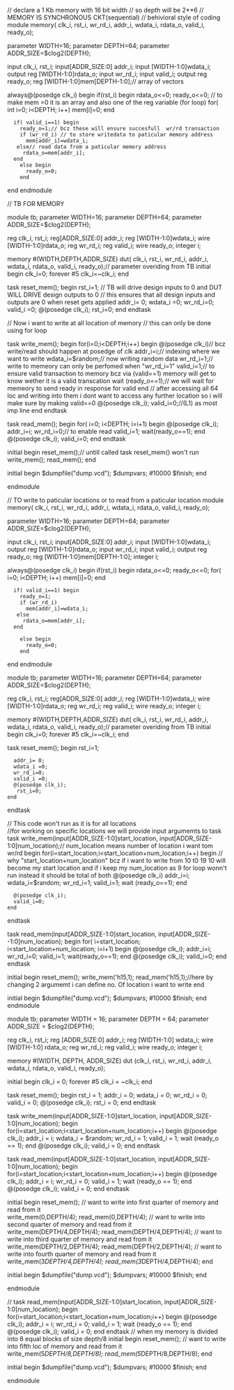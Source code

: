 // declare a 1 Kb memory with 16 bit width 
// so depth will be 2**6
// MEMORY IS SYNCHRONOUS CKT(sequential)
// behivioral style of coding 
module memory( clk_i, rst_i, wr_rd_i, addr_i, wdata_i, rdata_o, valid_i, ready_o);
  
  parameter WIDTH=16;
  parameter DEPTH=64;
  parameter ADDR_SIZE=$clog2(DEPTH);
  
  input clk_i, rst_i;
  input[ADDR_SIZE:0] addr_i;
  input [WIDTH-1:0]wdata_i;
  output reg [WIDTH-1:0]rdata_o;
  input wr_rd_i;
  input valid_i;
  output reg ready_o;
  reg [WIDTH-1:0]mem[DEPTH-1:0];// array of vectors 

  always@(posedge clk_i) begin
    if(rst_i) begin
      rdata_o<=0;
      ready_o<=0;
      // to make mem =0 it is an array and also one of the reg variable (for loop)
      for( int i=0; i<DEPTH; i++) 
        mem[i]=0;
    end 

      if( valid_i==1) begin 
        ready_o=1;// bcz these will ensure succesfull  wr/rd transaction
        if (wr_rd_i) // to store writedata to paticular memory address 
          mem[addr_i]=wdata_i;
       else// read data from a paticular memory address 
         rdata_o=mem[addr_i];
      end 
        else begin
          ready_o=0;
        end 
  end 
      endmodule 






// TB FOR MEMORY

module tb;
  parameter WIDTH=16;
  parameter DEPTH=64;
  parameter ADDR_SIZE=$clog2(DEPTH);
  
  reg clk_i, rst_i;
  reg[ADDR_SIZE:0] addr_i;
  reg [WIDTH-1:0]wdata_i;
  wire [WIDTH-1:0]rdata_o;
  reg wr_rd_i;
  reg valid_i;
  wire ready_o;
  integer i;
  
  memory #(WIDTH,DEPTH,ADDR_SIZE) dut( clk_i, rst_i, wr_rd_i, addr_i, wdata_i, rdata_o, valid_i, ready_o);// parameter overiding from TB
  initial 
    begin
      clk_i=0;
      forever #5 clk_i=~clk_i;
    end 
  
  task reset_mem();
    begin
      rst_i=1; 
      // TB will drive design inputs to 0 and DUT WILL DRIVE design outputs to 0
      // this ensures that all design inputs and outputs  are 0 when reset gets applied
      addr_i= 0;
      wdata_i =0; 
      wr_rd_i=0;
      valid_i =0;
      @(posedge clk_i);
       rst_i=0;
    end 
  endtask 
  
  // Now i want to write at all location of memory 
  // this can only be done using for loop
  
  task write_mem();
    begin
      for(i=0;i<DEPTH;i++) begin
        @(posedge clk_i)// bcz write/read should happen at posedge of clk 
        addr_i=i;// indexing  where we want to write 
        wdata_i=$random;// now writing random data
        wr_rd_i=1;// write to memeory can only be perfomed when "wr_rd_i=1"
        valid_i=1;// to ensure valid transaction to memory bcz via (valid==1) memory will get to know wether it is a valid transcation
        wait (ready_o==1);// we will wait for memeory to send ready in response for valid 
      end 
      // after accessing all 64 loc and writing into them  i dont want to access any further location so i will make sure by making valid==0 
      @(posedge clk_i);
      valid_i=0;//(L1) as most imp line 
    end
  endtask
  
  task read_mem();
    begin
      for( i=0; i<DEPTH; i=i+1) begin
        @(posedge clk_i);
        addr_i=i;
        wr_rd_i=0;// to enable read 
        valid_i=1;
        wait(ready_o==1);
      end
       @(posedge clk_i);
        valid_i=0;
    end 
  endtask
  
  initial
    begin
      reset_mem();// untill called task reset_mem() won't run
      write_mem();
      read_mem();
    end 
  
  initial begin
  $dumpfile("dump.vcd");
  $dumpvars;
  #10000
  $finish;
end

  

endmodule 


// TO write to paticular locations or to read from a paticular location
module memory( clk_i, rst_i, wr_rd_i, addr_i, wdata_i, rdata_o, valid_i, ready_o);
  
  parameter WIDTH=16;
  parameter DEPTH=64;
  parameter ADDR_SIZE=$clog2(DEPTH);
  
  input clk_i, rst_i;
  input[ADDR_SIZE:0] addr_i;
  input [WIDTH-1:0]wdata_i;
  output reg [WIDTH-1:0]rdata_o;
  input wr_rd_i;
  input valid_i;
  output reg ready_o;
  reg [WIDTH-1:0]mem[DEPTH-1:0];
  integer i;

  always@(posedge clk_i) begin
    if(rst_i) begin
      rdata_o<=0;
      ready_o<=0;
  for(  i=0; i<DEPTH; i++) 
        mem[i]=0;
    end 

      if( valid_i==1) begin 
        ready_o=1;
        if (wr_rd_i) 
          mem[addr_i]=wdata_i;
       else
         rdata_o=mem[addr_i];
      end 
        
        else begin
          ready_o=0;
        end 
  end 
      endmodule 

module tb;
  parameter WIDTH=16;
  parameter DEPTH=64;
  parameter ADDR_SIZE=$clog2(DEPTH);
  
  reg clk_i, rst_i;
  reg[ADDR_SIZE:0] addr_i;
  reg [WIDTH-1:0]wdata_i;
  wire [WIDTH-1:0]rdata_o;
  reg wr_rd_i;
  reg valid_i;
  wire ready_o;
  integer i;
  
  memory #(WIDTH,DEPTH,ADDR_SIZE) dut( clk_i, rst_i, wr_rd_i, addr_i, wdata_i, rdata_o, valid_i, ready_o);// parameter overiding from TB
  initial 
    begin
      clk_i=0;
      forever #5 clk_i=~clk_i;
    end 
  
  task reset_mem();
    begin
      rst_i=1; 
     
      addr_i= 0;
      wdata_i =0; 
      wr_rd_i=0;
      valid_i =0;
      @(posedge clk_i);
       rst_i=0;
    end 
  endtask 
  
 // This code won't run as it is for all locations  
  //for working on specific locations we will provide input argumemts to task 
  task write_mem(input[ADDR_SIZE-1:0]start_location, input[ADDR_SIZE-1:0]num_location);// num_location means number of location i want tom wr/rd 
    begin
      for(i=start_location;i<start_location+num_location;i++) begin // why "start_location+num_location" bcz if i want to write from 10 t0 19 10 will become my start location and if i keep my num_location as 9 for loop wonn't run instead it should be total of both 
        @(posedge clk_i)
        addr_i=i;
        wdata_i=$random;
        wr_rd_i=1;
        valid_i=1;
        wait (ready_o==1);
      end 
      
      @(posedge clk_i);
      valid_i=0;
    end
  endtask
  
  task read_mem(input[ADDR_SIZE-1:0]start_location, input[ADDR_SIZE--1:0]num_location);
    begin
      for( i=start_location; i<start_location+num_location; i=i+1) begin
        @(posedge clk_i);
        addr_i=i;
        wr_rd_i=0;
        valid_i=1;
        wait(ready_o==1);
      end
       @(posedge clk_i);
        valid_i=0;
    end 
  endtask
  
  
  initial
    begin
      reset_mem();
      write_mem('h15,1);
      read_mem('h15,1);//here by changing 2 argumemt i can define no. Of location i want to write 
    end 
  
  
  initial begin
  $dumpfile("dump.vcd");
  $dumpvars;
  #10000
  $finish;
end
endmodule 



module tb;
  parameter WIDTH = 16;
  parameter DEPTH = 64;
  parameter ADDR_SIZE = $clog2(DEPTH);

  reg clk_i, rst_i;
  reg [ADDR_SIZE:0] addr_i;
  reg [WIDTH-1:0] wdata_i;
  wire [WIDTH-1:0] rdata_o;
  reg wr_rd_i;
  reg valid_i;
  wire ready_o;
  integer i;

  memory #(WIDTH, DEPTH, ADDR_SIZE) dut (clk_i, rst_i, wr_rd_i, addr_i, wdata_i, rdata_o, valid_i, ready_o);

  initial begin
    clk_i = 0;
    forever #5 clk_i = ~clk_i;
  end

  task reset_mem();
    begin
      rst_i = 1;
      addr_i = 0;
      wdata_i = 0;
      wr_rd_i = 0;
      valid_i = 0;
      @(posedge clk_i);
      rst_i = 0;
    end
  endtask

  task write_mem(input[ADDR_SIZE-1:0]start_location, input[ADDR_SIZE-1:0]num_location);
    begin
    for(i=start_location;i<start_location+num_location;i++) begin 
        @(posedge clk_i);
        addr_i = i;
        wdata_i = $random;
        wr_rd_i = 1;
        valid_i = 1;
        wait (ready_o == 1);
      end
      @(posedge clk_i);
      valid_i = 0;
    end
  endtask

  task read_mem(input[ADDR_SIZE-1:0]start_location, input[ADDR_SIZE-1:0]num_location);
    begin
       for(i=start_location;i<start_location+num_location;i++) begin 
        @(posedge clk_i);
        addr_i = i;
        wr_rd_i = 0;
        valid_i = 1;
        wait (ready_o == 1);
      end
      @(posedge clk_i);
      valid_i = 0;
    end
  endtask

  initial begin
     reset_mem();
     // want to write into first quarter of memory and read from it   
     write_mem(0,DEPTH/4);
     read_mem(0,DEPTH/4);
    // want to write into second quarter of memory and read from it   
     write_mem(DEPTH/4,DEPTH/4);
    read_mem(DEPTH/4,DEPTH/4);
     // want to write into third quarter of memory and read from it
    write_mem(DEPTH/2,DEPTH/4);
    read_mem(DEPTH/2,DEPTH/4);
     // want to write into fourth quarter of memory and read from it  
    write_mem(3*DEPTH/4,DEPTH/4);
     read_mem(3*DEPTH/4,DEPTH/4);
  end

 initial begin
  $dumpfile("dump.vcd");
  $dumpvars;
  #10000
  $finish;
end
  
endmodule 

// 
  task read_mem(input[ADDR_SIZE-1:0]start_location, input[ADDR_SIZE-1:0]num_location);
    begin
       for(i=start_location;i<start_location+num_location;i++) begin 
        @(posedge clk_i);
        addr_i = i;
        wr_rd_i = 0;
        valid_i = 1;
        wait (ready_o == 1);
      end
      @(posedge clk_i);
      valid_i = 0;
    end
  endtask
// when my memory is divided into 8 equal blocks of size depth/8
  initial begin
     reset_mem();
     // want to write into fifth loc  of memory and read from it   
    write_mem(5*DEPTH/8,DEPTH/8);
    read_mem(5*DEPTH/8,DEPTH/8);
   end


 initial begin
  $dumpfile("dump.vcd");
  $dumpvars;
  #10000
  $finish;
end

endmodule 
